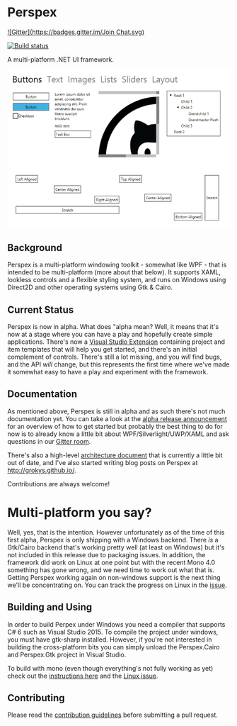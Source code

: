 # Perspex
[![Gitter](https://badges.gitter.im/Join Chat.svg)](https://gitter.im/grokys/Perspex?utm_source=badge&utm_medium=badge&utm_campaign=pr-badge&utm_content=badge)

[![Build status](https://ci.appveyor.com/api/projects/status/hubk3k0w9idyibfg/branch/master?svg=true)](https://ci.appveyor.com/project/grokys/perspex/branch/master)

A multi-platform .NET UI framework.

![](docs/screen.png)

## Background

Perspex is a multi-platform windowing toolkit - somewhat like WPF - that is
intended to be multi-platform (more about that below). It supports XAML,
lookless controls and a flexible styling system, and runs on Windows using
Direct2D and other operating systems using Gtk & Cairo.

## Current Status

Perspex is now in alpha. What does "alpha mean? Well, it means that it's now at a stage where you
can have a play and hopefully create simple applications. There's now a [Visual
Studio Extension](https://visualstudiogallery.msdn.microsoft.com/87db356c-cec9-4a07-b7db-a4ed8a921ac9)
containing project and item templates that will help you get started, and
there's an initial complement of controls. There's still a lot missing, and you
*will* find bugs, and the API *will* change, but this represents the first time
where we've made it somewhat easy to have a play and experiment with the
framework.

## Documentation

As mentioned above, Perspex is still in alpha and as such there's not much documentation yet. You can 
take a look at the [alpha release announcement](http://grokys.github.io/perspex/perspex-alpha/) for an 
overview of how to get started but probably the best thing to do for now is to already know a little bit about WPF/Silverlight/UWP/XAML and ask questions in our [Gitter room](https://gitter.im/grokys/Perspex).

There's also a high-level [architecture document](docs/architecture.md) that is currently a little bit
out of date, and I've also started writing blog posts on Perspex at http://grokys.github.io/.

Contributions are always welcome!

# Multi-platform you say?

Well, yes, that is the intention. However unfortunately as of the time of this
first alpha, Perspex is only shipping with a Windows backend. There *is* a
Gtk/Cairo backend that's working pretty well (at least on Windows) but it's not
included in this release due to packaging issues. In addition, the framework did
work on Linux at one point but with the recent Mono 4.0 something has gone
wrong, and we need time to work out what that is. Getting Perspex working again
on non-windows support is the next thing we'll be concentrating on. You can
track the progress on Linux in the [issue](https://github.com/grokys/Perspex/issues/78).

## Building and Using

In order to build Perpex under Windows you need a compiler that supports C# 6 such
as Visual Studio 2015. To compile the project under windows, you must have gtk-sharp 
installed. However, if you're not interested in building the cross-platform bits you 
can simply unload the Perspex.Cairo and Perspex.Gtk project in Visual Studio.

To build with mono (even though everything's not fully working as yet) check out the
[instructions here](docs/mono-build.md) and the [Linux issue](https://github.com/grokys/Perspex/issues/78).

## Contributing ##

Please read the [contribution guidelines](Docs/contributing.md) before submitting a pull request.
